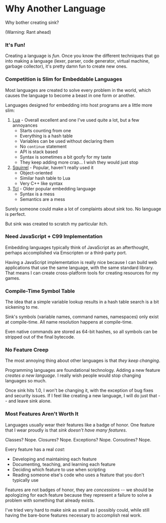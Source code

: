 
Why Another Language
====================

Why bother creating sink?

(Warning: Rant ahead)

### It's Fun!

Creating a language is *fun*.  Once you know the different techniques that go into making a
language (lexer, parser, code generator, virtual machine, garbage collector), it's pretty damn
fun to create new ones.

### Competition is Slim for Embeddable Languages

Most languages are created to solve every problem in the world, which causes the language to become
a beast in one form or another.

Languages designed for embedding into host programs are a little more slim:

1. [Lua](http://lua.org) - Overall excellent and one I've used quite a lot, but a few annoyances
    * Starts counting from one
    * Everything is a hash table
    * Variables can be used without declaring them
    * No `continue` statement
    * API is stack based
    * Syntax is sometimes a bit goofy for my taste
    * They keep adding more crap... I wish they would just stop
2. [Squirrel](http://squirrel-lang.org/) - Popular, haven't really used it
    * Object-oriented
    * Similar hash table to Lua
    * Very C++ like syntax
3. [Tcl](http://wiki.tcl.tk/) - Older popular embedding language
    * Syntax is a mess
    * Semantics are a mess

Surely someone could make a lot of complaints about sink too.  No language is perfect.

But sink was created to scratch my particular itch.

### Need JavaScript + C99 Implementation

Embedding languages typically think of JavaScript as an afterthought, perhaps accomplished via
Emscripten or a third-party port.

Having a JavaScript implementation is really nice because I can build web applications that use the
same language, with the same standard library.  That means I can create cross-platform tools for
creating resources for my games.

### Compile-Time Symbol Table

The idea that a simple variable lookup results in a hash table search is a bit sickening to me.

Sink's symbols (variable names, command names, namespaces) only exist at compile-time.  All name
resolution happens at compile-time.

Even native commands are stored as 64-bit hashes, so all symbols can be stripped out of the final
bytecode.

### No Feature Creep

The most annoying thing about other languages is that *they keep changing*.

Programming languages are foundational technology.  Adding a new feature *creates a new language*.
I really wish people would stop changing languages so much.

Once sink hits 1.0, I won't be changing it, with the exception of bug fixes and security issues.  If
I feel like creating a new language, I will do just that -- and leave sink alone.

### Most Features Aren't Worth It

Languages usually wear their features like a badge of honor.  One feature that I wear proudly is
that *sink doesn't have many features*.

Classes? Nope. Closures? Nope. Exceptions? Nope. Coroutines? Nope.

Every feature has a real *cost*:

* Developing and maintaining each feature
* Documenting, teaching, and learning each feature
* Deciding which feature to use when scripting
* Reading someone else's code who uses a feature that you don't typically use

Features are not badges of honor, they are *concessions* -- we should be apologizing for each
feature because they represent a failure to solve a problem with something that already exists.

I've tried very hard to make sink as small as I possibly could, while still having the bare-bone
features necessary to accomplish real work.
